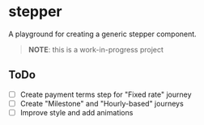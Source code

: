 # stepper

A playground for creating a generic stepper component.

> **NOTE**: this is a work-in-progress project

## ToDo
- [ ] Create payment terms step for "Fixed rate" journey
- [ ] Create "Milestone" and "Hourly-based" journeys
- [ ] Improve style and add animations